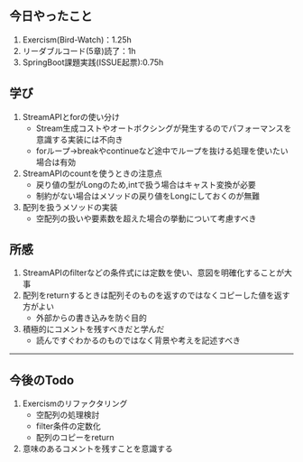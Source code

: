 ## 今日やったこと
1. Exercism(Bird-Watch)：1.25h
2. リーダブルコード(5章)読了：1h
3. SpringBoot課題実践(ISSUE起票):0.75h  

## 学び  
1. StreamAPIとforの使い分け
   - Stream生成コストやオートボクシングが発生するのでパフォーマンスを意識する実装には不向き
   - forループ→breakやcontinueなど途中でループを抜ける処理を使いたい場合は有効
2. StreamAPIのcountを使うときの注意点
   - 戻り値の型がLongのため,intで扱う場合はキャスト変換が必要
   - 制約がない場合はメソッドの戻り値をLongにしておくのが無難
3. 配列を扱うメソッドの実装
   - 空配列の扱いや要素数を超えた場合の挙動について考慮すべき

## 所感
1. StreamAPIのfilterなどの条件式には定数を使い、意図を明確化することが大事
2. 配列をreturnするときは配列そのものを返すのではなくコピーした値を返す方がよい  
   - 外部からの書き込みを防ぐ目的
3. 積極的にコメントを残すべきだと学んだ
   - 読んですぐわかるのものではなく背景や考えを記述すべき   
---

## 今後のTodo
1. Exercismのリファクタリング
   - 空配列の処理検討
   - filter条件の定数化
   - 配列のコピーをreturn
2. 意味のあるコメントを残すことを意識する